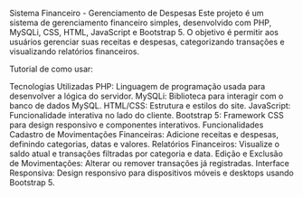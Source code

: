 Sistema Financeiro - Gerenciamento de Despesas
Este projeto é um sistema de gerenciamento financeiro simples, desenvolvido com PHP, MySQLi, CSS, HTML, JavaScript e Bootstrap 5. O objetivo é permitir aos usuários gerenciar suas receitas e despesas, categorizando transações e visualizando relatórios financeiros.

Tutorial de como usar:


Tecnologias Utilizadas
PHP: Linguagem de programação usada para desenvolver a lógica do servidor.
MySQLi: Biblioteca para interagir com o banco de dados MySQL.
HTML/CSS: Estrutura e estilos do site.
JavaScript: Funcionalidade interativa no lado do cliente.
Bootstrap 5: Framework CSS para design responsivo e componentes interativos.
Funcionalidades
Cadastro de Movimentações Financeiras: Adicione receitas e despesas, definindo categorias, datas e valores.
Relatórios Financeiros: Visualize o saldo atual e transações filtradas por categoria e data.
Edição e Exclusão de Movimentações: Alterar ou remover transações já registradas.
Interface Responsiva: Design responsivo para dispositivos móveis e desktops usando Bootstrap 5.
